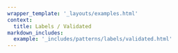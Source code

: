 ```yaml
---
wrapper_template: '_layouts/examples.html'
context:
  title: Labels / Validated
markdown_includes:
  example: '_includes/patterns/labels/validated.html'
---
```

